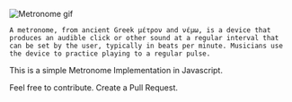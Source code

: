 ![Metronome gif](./assets/images/metronome.gif)
<br />
```
A metronome, from ancient Greek μέτρον and νέμω, is a device that produces an audible click or other sound at a regular interval that can be set by the user, typically in beats per minute. Musicians use the device to practice playing to a regular pulse.
```
This is a simple Metronome Implementation in Javascript.

Feel free to contribute. Create a Pull Request.


